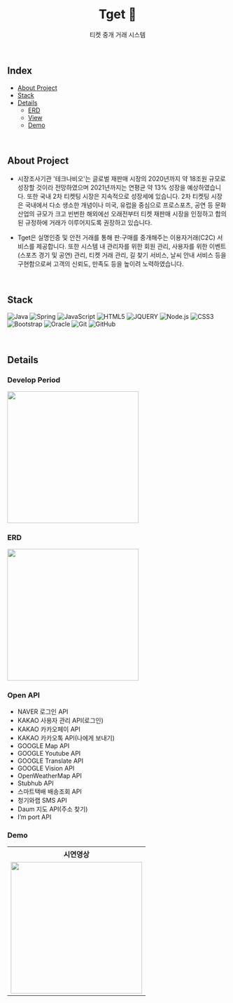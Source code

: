 <h1 align="center">Tget 🎫</h1>

<p align="center">티켓 중개 거래 시스템</p>

&nbsp;

## Index

* [About Project](#about-Project)
* [Stack](#stack)
* [Details](#details)
  * [ERD](#erd)
  * [View](#view)
  * [Demo](#demo)

&nbsp;&nbsp;&nbsp;

## About Project

- 시장조사기관 '테크나비오'는 글로벌 재판매 시장의 2020년까지 약 18조원 규모로 성장할 것이라 전망하였으며 2021년까지는 연평균 약 13% 성장을 예상하였습니다. 
또한 국내 2차 티켓팅 시장은 지속적으로 성장세에 있습니다. 2차 티켓팅 시장은 국내에서 다소 생소한 개념이나 미국, 유럽을 중심으로 프로스포츠, 공연 등 문화 산업의 규모가 크고 빈번한 해외에선 오래전부터 티켓 재판매 시장을 인정하고 합의된 규정하에 거래가 이루어지도록 권장하고 있습니다.

- Tget은 실명인증 및 안전 거래를 통해 판·구매를 중개해주는 이용자거래(C2C) 서비스를 제공합니다.
  또한 시스템 내 관리자를 위한 회원 관리, 사용자를 위한 이벤트(스포츠 경기 및 공연) 관리, 티켓 거래 관리, 길 찾기 서비스, 날씨 안내 서비스 등을 구현함으로써 고객의 신뢰도, 만족도 등을 높이려 노력하였습니다.

&nbsp;

## Stack
![Java](https://img.shields.io/badge/Java-007396?style=flat-square&logo=java&logoColor=white)
![Spring](https://img.shields.io/badge/Spring-6DB33F?style=flat-square&logo=spring&logoColor=white)
![JavaScript](https://img.shields.io/badge/Javascript-F7DF1E?style=flat-square&logo=javascript&logoColor=black)
![HTML5](https://img.shields.io/badge/-HTML5-E34F26?style=flat-square&logo=html5&logoColor=white)
![JQUERY](https://img.shields.io/badge/jQuery-0769AD?style=flat-square&logo=jquery&logoColor=white)
![Node.js](https://img.shields.io/badge/-Nodejs-43853d?style=flat-square&logo=Node.js&logoColor=white)
![CSS3](https://img.shields.io/badge/-CSS3-1572B6?style=flat-square&logo=css3)
![Bootstrap](https://img.shields.io/badge/-Bootstrap-563D7C?style=flat-square&logo=bootstrap)
![Oracle](https://img.shields.io/badge/Oracle-F80000?style=flat-square&logo=oracle&logoColor=white)
![Git](https://img.shields.io/badge/Git-F05032?style=flat-square&logo=git&logoColor=white)
![GitHub](https://img.shields.io/badge/Github-181717?style=flat-square&logo=github&logoColor=white)

&nbsp;

## Details

### Develop Period
<img src="https://github.com/start108/Tget/assets/46213056/ad0878d7-45d1-4e35-8b3c-1f657b951607" width="300" alt-text="Develop Period">

### ERD
<img src="https://github.com/start108/Tget/assets/46213056/a7136ee3-4ab5-41f4-9017-8eedb11f3a7f" width="300" alt-text="ERD">

### Open API
*	NAVER 로그인 API
*	KAKAO 사용자 관리 API(로그인)
*	KAKAO 카카오페이 API 
*	KAKAO 카카오톡 API(나에게 보내기)
*	GOOGLE Map API 
*	GOOGLE Youtube API 
*	GOOGLE Translate API 
*	GOOGLE Vision API
*	OpenWeatherMap API
*	Stubhub API 
*	스마트택배 배송조회 API
*	청기와랩 SMS API
*	Daum 지도 API(주소 찾기)
*	I’m port API

### Demo
<table>
  <tbody>
   <tr>
    <th>시연영상</th>
   </tr>
   <tr>
     <td>
       <a href="https://www.youtube.com/watch?v=WkNdfJ11B2M" title="Tget 시연영상 🎫">
         <img align="center" src="https://github.com/start108/Tget/assets/46213056/1979ea48-0a8b-4c1e-867a-5255d8d2e715" width="300" alt-text="Tget 시연영상 🎫">
       </a>
     </td>
   </tr>
  </tbody>
</table>

